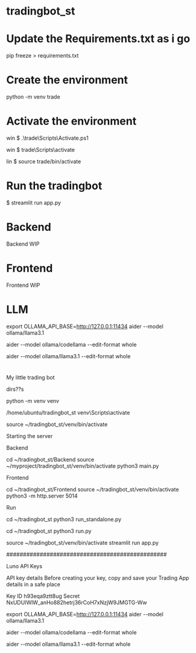 # tradingbot_st

# Update the Requirements.txt as i go

pip freeze > requirements.txt 



# Create the environment
python -m venv trade


# Activate the environment

win $ .\trade\Scripts\Activate.ps1

win $ trade\Scripts\activate

lin $ source trade/bin/activate

# Run the tradingbot

$ streamlit run app.py

#
# Backend 
Backend WIP

#


#
# Frontend
Frontend WIP

#


# LLM 

export OLLAMA_API_BASE=http://127.0.0.1:11434
aider --model ollama/llama3.1

aider --model ollama/codellama --edit-format whole

aider --model ollama/llama3.1 --edit-format whole



# 

My little trading bot 


dirs??s







python -m venv venv

/home/ubuntu/tradingbot_st
venv\Scripts\activate


source ~/tradingbot_st/venv/bin/activate



Starting the server 



Backend 

cd ~/tradingbot_st/Backend
source ~/myproject/tradingbot_st/venv/bin/activate
python3 main.py


Frontend

cd ~/tradingbot_st/Frontend
source ~/tradingbot_st/venv/bin/activate
python3 -m http.server 5014

Run

cd ~/tradingbot_st
python3 run_standalone.py


cd ~/tradingbot_st
python3 run.py


source ~/tradingbot_st/venv/bin/activate
streamlit run app.py


################################################

Luno API Keys


API key details
Before creating your key, copy and save your Trading App details in a safe place

Key ID h93eqa9ztt8ug
Secret NxUDUIWlW_anHo882hetrj36rCoH7xNzjW9JMGTG-Ww


export OLLAMA_API_BASE=http://127.0.0.1:11434
aider --model ollama/llama3.1

aider --model ollama/codellama --edit-format whole

aider --model ollama/llama3.1 --edit-format whole